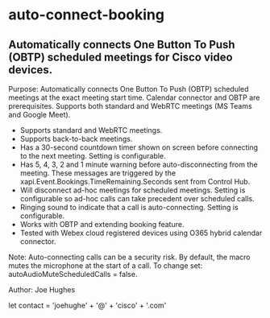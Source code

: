 # auto-connect-booking


## Automatically connects One Button To Push (OBTP) scheduled meetings for Cisco video devices.  

Purpose: Automatically connects One Button To Push (OBTP) scheduled meetings at the exact meeting start time.  Calendar connector and OBTP are prerequisites. Supports both standard and WebRTC meetings (MS Teams and Google Meet).

- Supports standard and WebRTC meetings.
- Supports back-to-back meetings.  
- Has a 30-second countdown timer shown on screen before connecting to the next meeting. Setting is configurable. 
- Has 5, 4, 3, 2 and 1 minute warning before auto-disconnecting from the meeting.  These messages are triggered by the xapi.Event.Bookings.TimeRemaining.Seconds sent from Control Hub.  
- Will disconnect ad-hoc meetings for scheduled meetings.  Setting is configurable so ad-hoc calls can take precedent over scheduled calls.  
- Ringing sound to indicate that a call is auto-connecting. Setting is configurable.  
- Works with OBTP and extending booking feature.  
- Tested with Webex cloud registered devices using O365 hybrid calendar connector. 

Note: Auto-connecting calls can be a security risk.  By default, the macro mutes the microphone at the start of a call.  To change set: autoAudioMuteScheduledCalls = false.  

Author:  Joe Hughes

let contact =  'joehughe' + '@' + 'cisco' + '.com' 

